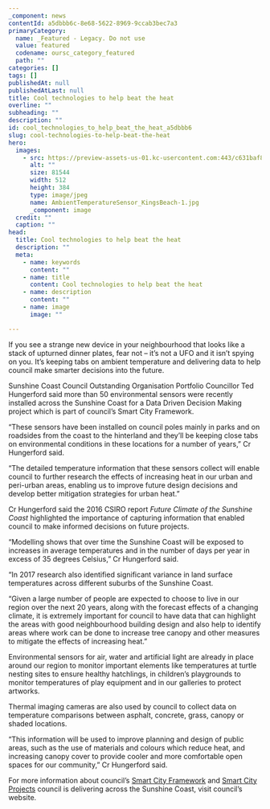 ```yaml
---
_component: news
contentId: a5dbbb6c-8e68-5622-8969-9ccab3bec7a3
primaryCategory:
  name: _Featured - Legacy. Do not use
  value: featured
  codename: oursc_category_featured
  path: ""
categories: []
tags: []
publishedAt: null
publishedAtLast: null
title: Cool technologies to help beat the heat
overline: ""
subheading: ""
description: ""
id: cool_technologies_to_help_beat_the_heat_a5dbbb6
slug: cool-technologies-to-help-beat-the-heat
hero:
  images:
    - src: https://preview-assets-us-01.kc-usercontent.com:443/c631baf8-1b46-001f-580c-d0001b68b4a8/16725544-d33f-4ac5-8fc4-7c601fdcc99a/AmbientTemperatureSensor_KingsBeach-1.jpg
      alt: ""
      size: 81544
      width: 512
      height: 384
      type: image/jpeg
      name: AmbientTemperatureSensor_KingsBeach-1.jpg
      _component: image
  credit: ""
  caption: ""
head:
  title: Cool technologies to help beat the heat
  description: ""
  meta:
    - name: keywords
      content: ""
    - name: title
      content: Cool technologies to help beat the heat
    - name: description
      content: ""
    - name: image
      image: ""

---
```

If you see a strange new device in your neighbourhood that looks like a stack of upturned dinner plates, fear not – it’s not a UFO and it isn’t spying on you. It’s keeping tabs on ambient temperature and delivering data to help council make smarter decisions into the future.

Sunshine Coast Council Outstanding Organisation Portfolio Councillor Ted Hungerford said more than 50 environmental sensors were recently installed across the Sunshine Coast for a Data Driven Decision Making project which is part of council’s Smart City Framework. 

“These sensors have been installed on council poles mainly in parks and on roadsides from the coast to the hinterland and they’ll be keeping close tabs on environmental conditions in these locations for a number of years,” Cr Hungerford said.

“The detailed temperature information that these sensors collect will enable council to further research the effects of increasing heat in our urban and peri-urban areas, enabling us to improve future design decisions and develop better mitigation strategies for urban heat.”

Cr Hungerford said the 2016 CSIRO report *Future Climate of the Sunshine Coast* highlighted the importance of capturing information that enabled council to make informed decisions on future projects.  

“Modelling shows that over time the Sunshine Coast will be exposed to increases in average temperatures and in the number of days per year in excess of 35 degrees Celsius,” Cr Hungerford said.  

“In 2017 research also identified significant variance in land surface temperatures across different suburbs of the Sunshine Coast.

“Given a large number of people are expected to choose to live in our region over the next 20 years, along with the forecast effects of a changing climate, it is extremely important for council to have data that can highlight the areas with good neighbourhood building design and also help to identify areas where work can be done to increase tree canopy and other measures to mitigate the effects of increasing heat.”

Environmental sensors for air, water and artificial light are already in place around our region to monitor important elements like temperatures at turtle nesting sites to ensure healthy hatchlings, in children’s playgrounds to monitor temperatures of play equipment and in our galleries to protect artworks.

Thermal imaging cameras are also used by council to collect data on temperature comparisons between asphalt, concrete, grass, canopy or shaded locations.

“This information will be used to improve planning and design of public areas, such as the use of materials and colours which reduce heat, and increasing canopy cover to provide cooler and more comfortable open spaces for our community,” Cr Hungerford said.

For more information about council’s [Smart City Framework](https://www.sunshinecoast.qld.gov.au/Council/Planning-and-Projects/Major-Regional-Projects/Smart-City/Smart-City-Implementation-Program)
&#x20;and [Smart City Projects](https://www.sunshinecoast.qld.gov.au/Council/Planning-and-Projects/Major-Regional-Projects/Smart-City/Smart-City-Projects)
&#x20;council is delivering across the Sunshine Coast, visit council’s website.
